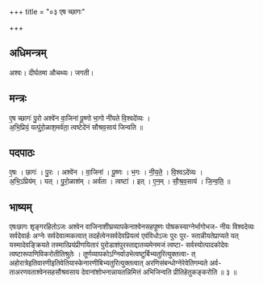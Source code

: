 +++
title = "०३ एष च्छागः"

+++
## अधिमन्त्रम्
अश्वः। दीर्घतमा औचथ्यः। जगती।

## मन्त्रः
ए॒ष च्छागः॑ पु॒रो अश्वे॑न वा॒जिना॑ पू॒ष्णो भा॒गो नी॑यते वि॒श्वदे॑व्यः ।  
अ॒भि॒प्रियं॒ यत्पु॑रो॒ळाश॒मर्व॑ता॒ त्वष्टेदे॑नं सौश्रव॒साय॑ जिन्वति ॥

## पदपाठः
ए॒षः । छागः॑ । पु॒रः । अश्वे॑न । वा॒जिना॑ । पू॒ष्णः । भ॒गः । नी॒य॒ते॒ । वि॒श्वऽदे॑व्यः ।  
अ॒भि॒ऽप्रिय॑म् । यत् । पु॒रो॒ळाश॑म् । अर्व॑ता । त्वष्टा॑ । इत् । ए॒न॒म् । सौ॒श्र॒व॒साय॑ । जि॒न्व॒ति॒ ॥

## भाष्यम्
एषःछागः शृङ्गरहितोऽजः अश्वेन वाजिनाशीघ्रव्यापकेनाश्वेनसहपूष्णः पोषकस्याग्नेर्भागोभज- नीयः विश्वदेव्यः सर्वदेवार्हः अग्नेः सर्वदेवात्मकत्वात् तदर्हत्वेनसर्वदेवप्रियत्वं एवंविधोऽजः पुरः पुर- स्तान्नीयतेप्राप्यते यत् यस्मादेवङ्क्रियते तस्मात्प्रियंप्रीणयितारं पुरोडाशंपुरस्ताद्दातव्यमेनमजं त्वष्टा- सर्वस्योत्पादकोदेवः त्वष्टारूपाणिविकरोतीतिश्रुतेः । तूर्णव्यापकोऽग्निर्वाउभेत्वष्टुर्बिभ्यतुरित्युक्तत्वा- त् अहोरात्रेइतिवारणीइतिवेतियास्केनारणीबिभ्यतुरित्युक्तत्वात् अरणिसंबन्धोग्नेरेवेतिगम्यते अर्व- ताअरणवताश्वेनसहसौश्रवसाय देवानांशोभनान्नायतन्निमित्तं अभिजिन्वति प्रीतिहेतुकङ्करोति ॥ ३ ॥